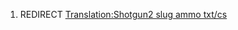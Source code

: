 1.  REDIRECT [Translation:Shotgun2 slug ammo
    txt/cs](Translation:Shotgun2_slug_ammo_txt/cs "wikilink")
